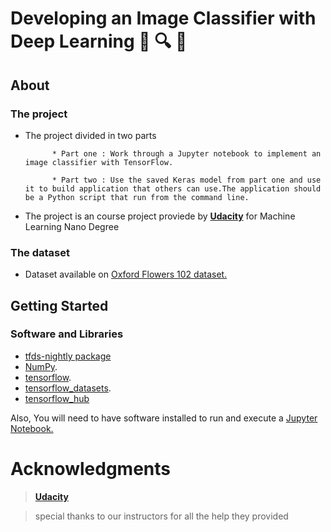 # Developing an Image Classifier with Deep Learning 🌼 🔍 🌻

## About 
### The project 

- The project divided in two parts

            * Part one : Work through a Jupyter notebook to implement an image classifier with TensorFlow.
            
            * Part two : Use the saved Keras model from part one and use it to build application that others can use.The application should be a Python script that run from the command line. 
            
-  The project is an course project proviede by [**Udacity**](www.udacity.com) for Machine Learning Nano Degree 


### The dataset 
* Dataset available on [Oxford Flowers 102 dataset.](https://www.tensorflow.org/datasets/catalog/oxford_flowers102)

## Getting Started
### Software and Libraries
 -  [tfds-nightly package](https://pypi.org/project/tfds-nightly/)
 - [NumPy](https://numpy.org/).
 - [tensorflow](https://www.tensorflow.org/install).
 - [tensorflow_datasets](https://www.tensorflow.org/datasets).
 - [tensorflow_hub](https://www.tensorflow.org/hub)
 
 Also, You will need to have software installed to run and execute a [Jupyter Notebook.](https://jupyter.org/)
 
# Acknowledgments
> [**Udacity**](www.udacity.com)

> special thanks to our instructors for all the help they provided
